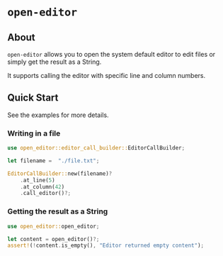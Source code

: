 # `open-editor`

## About

`open-editor` allows you to open the system default editor to edit files or simply get the result as a String.

It supports calling the editor with specific line and column numbers.

## Quick Start

See the examples for more details.

### Writing in a file

```rust
use open_editor::editor_call_builder::EditorCallBuilder;

let filename =  "./file.txt";

EditorCallBuilder::new(filename)?
    .at_line(5)
    .at_column(42)
    .call_editor()?;
```

### Getting the result as a String

```rust
use open_editor::open_editor;

let content = open_editor()?;
assert!(!content.is_empty(), "Editor returned empty content");
```
